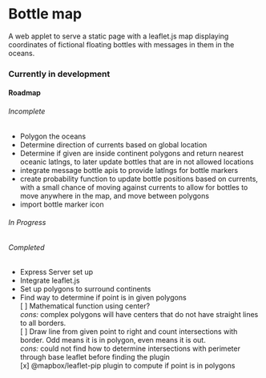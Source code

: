 # Bottle map

A web applet to serve a static page with a leaflet.js map displaying coordinates of fictional floating bottles with messages in them in the oceans.

### Currently in development

#### Roadmap

###### Incomplete
  - Polygon the oceans
  - Determine direction of currents based on global location
  - Determine if given are inside continent polygons and return nearest oceanic latlngs, to later update bottles that are in not allowed locations
  - integrate message bottle apis to provide latlngs for bottle markers
  - create probability function to update bottle positions based on currents, with a small chance of moving against currents to allow for bottles to move anywhere in the map, and move between polygons
  - import bottle marker icon

###### In Progress


###### Completed
  - Express Server set up
  - Integrate leaflet.js
  - Set up polygons to surround continents
  - Find way to determine if point is in given polygons    
   [ ] Mathematical function using center?    
   *cons:* complex polygons will have centers that do not have straight lines to all borders.    
   [ ] Draw line from given point to right and count intersections with border. Odd means it is in polygon, even means it is out.    
   *cons:* could not find how to determine intersections with perimeter through base leaflet before finding the plugin    
   [x] @mapbox/leaflet-pip plugin to compute if point is in polygons    
